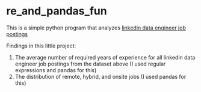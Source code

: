 # re_and_pandas_fun

This is a simple python program that analyzes [linkedin data engineer job postings](https://www.kaggle.com/datasets/asaniczka/linkedin-data-engineer-job-postings)

Findings in this little project:

1. The average number of required years of experience for all linkedin data engineer job postings from the dataset above (I used regular expressions and pandas for this)
2. The distribution of remote, hybrid, and onsite jobs (I used pandas for this)
